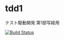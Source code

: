 # tdd1
テスト駆動開発 第1部写経用

[![Build Status](https://travis-ci.org/ssmylh/tdd1.svg?branch=master)](https://travis-ci.org/ssmylh/tdd1)